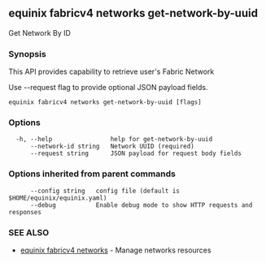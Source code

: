 ## equinix fabricv4 networks get-network-by-uuid

Get Network By ID

### Synopsis

This API provides capability to retrieve user's Fabric Network

Use --request flag to provide optional JSON payload fields.

```
equinix fabricv4 networks get-network-by-uuid [flags]
```

### Options

```
  -h, --help                help for get-network-by-uuid
      --network-id string   Network UUID (required)
      --request string      JSON payload for request body fields
```

### Options inherited from parent commands

```
      --config string   config file (default is $HOME/equinix/equinix.yaml)
      --debug           Enable debug mode to show HTTP requests and responses
```

### SEE ALSO

* [equinix fabricv4 networks](equinix_fabricv4_networks.md)	 - Manage networks resources


